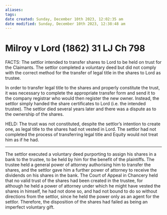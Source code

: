 ```yaml
---
aliases: 
tags: 
date created: Sunday, December 10th 2023, 12:02:35 am
date modified: Sunday, December 10th 2023, 12:38:48 am
---
```


# Milroy v Lord (1862) 31 LJ Ch 798

FACTS: The settlor intended to transfer shares to Lord to be held on trust for the Claimants. The settlor completed a voluntary deed but did not comply with the correct method for the transfer of legal title in the shares to Lord as trustee.

In order to transfer legal title to the shares and properly constitute the trust, it was necessary to complete the appropriate transfer form and send it to the company registrar who would then register the new owner. Instead, the settlor simply handed the share certificates to Lord (i.e. the intended trustee). The settlor died several years later and there was a dispute as to the ownership of the shares.

HELD: The trust was not constituted, despite the settlor’s intention to create one, as legal title to the shares had not vested in Lord. The settlor had not completed the process of transferring legal title and Equity would not treat him as if he had.

---

The settlor executed a voluntary deed purporting to assign his shares in a bank to the trustee, to be held by him for the benefit of the plaintiffs. The trustee held a general power of attorney authorising him to transfer the shares, and the settlor gave him a further power of attorney to receive the dividends on his shares in the bank. The Court of Appeal in Chancery held that no valid trust of the shares had been created in the trustee, for although he held a power of attorney under which he might have vested the shares in himself, he had not done so, and had not bound to do so without directions from the settlor, since he held the power only as an agent for the settlor. Therefore, the disposition of the shares had failed as being an imperfect voluntary gift.

